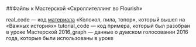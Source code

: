 ##Файлы к Мастерской «Скроллителлинг во Flourish»

real_code — код [материала](https://istories.media/reportages/2020/07/20/kolokol-pila-topor/) «Колокол, пила, топор», который вышел на «Важных историях»
tutorial_code — код примера, который был разобран в уроке Мастерской
2016_graph — данные о думском голосовании 2016 года, которые были использованы в уроке
